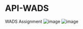 # API-WADS
WADS Assignment 
![image](https://github.com/VaniaAgnes/API-WADS/assets/114584857/b0258994-5d92-4b0f-8121-34c9b0c37c7b)
![image](https://github.com/VaniaAgnes/API-WADS/assets/114584857/5740deef-4e0a-4d84-ab2b-80f7cb58c477)

